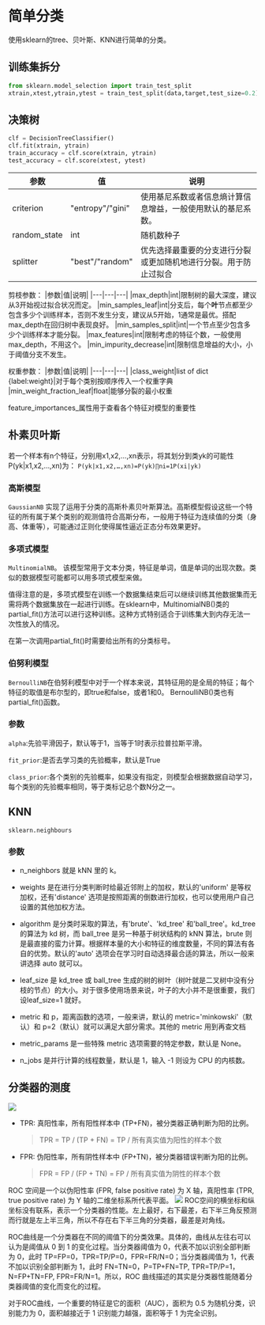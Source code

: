 # 简单分类
使用sklearn的tree、贝叶斯、KNN进行简单的分类。
## 训练集拆分
```python
from sklearn.model_selection import train_test_split
xtrain,xtest,ytrain,ytest = train_test_split(data,target,test_size=0.2)
```
## 决策树
```python
clf = DecisionTreeClassifier()
clf.fit(xtrain, ytrain)
train_accuracy = clf.score(xtrain, ytrain)
test_accuracy = clf.score(xtest, ytest)
```
|参数|值|说明|
|---|---|---|
|criterion|"entropy"/"gini"|使用基尼系数或者信息熵计算信息增益，一般使用默认的基尼系数。
|random_state|int|随机数种子
|splitter|"best"/"random"|优先选择最重要的分支进行分裂或更加随机地进行分裂。用于防止过拟合

剪枝参数：
|参数|值|说明|
|---|---|---|
|max_depth|int|限制树的最大深度，建议从3开始视过拟合状况而定。
|min_samples_leaf|int|分支后，每个**叶**节点都至少包含多少个训练样本，否则不发生分支，建议从5开始，1通常是最优。搭配max_depth在回归树中表现良好。
|min_samples_split|int|一个节点至少包含多少个训练样本才能分裂。
|max_features|int|限制考虑的特征个数，一般使用max_depth，不用这个。
|min_impurity_decrease|int|限制信息增益的大小，小于阈值分支不发生。

权重参数：
|参数|值|说明|
|---|---|---|
|class_weight|list of dict {label:weight}|对于每个类别按顺序传入一个权重字典
|min_weight_fraction_leaf|float|能够分裂的最小权重

feature_importances_属性用于查看各个特征对模型的重要性

## 朴素贝叶斯
若一个样本有n个特征，分别用x1,x2,…,xn表示，将其划分到类yk的可能性P(yk|x1,x2,…,xn)为：
`P(yk|x1,x2,…,xn)=P(yk)∏ni=1P(xi|yk)`
### 高斯模型
`GaussianNB` 实现了运用于分类的高斯朴素贝叶斯算法。高斯模型假设这些一个特征的所有属于某个类别的观测值符合高斯分布，一般用于特征为连续值的分类（身高、体重等），可能通过正则化使得属性逼近正态分布效果更好。
### 多项式模型
`MultinomialNB`。
该模型常用于文本分类，特征是单词，值是单词的出现次数。类似的数据模型可能都可以用多项式模型来做。

值得注意的是，多项式模型在训练一个数据集结束后可以继续训练其他数据集而无需将两个数据集放在一起进行训练。在sklearn中，MultinomialNB()类的partial_fit()方法可以进行这种训练。这种方式特别适合于训练集大到内存无法一次性放入的情况。

在第一次调用partial_fit()时需要给出所有的分类标号。
### 伯努利模型
`BernoulliNB`在伯努利模型中对于一个样本来说，其特征用的是全局的特征；每个特征的取值是布尔型的，即true和false，或者1和0。
BernoulliNB()类也有partial_fit()函数。

### 参数
`alpha`:先验平滑因子，默认等于1，当等于1时表示拉普拉斯平滑。

`fit_prior`:是否去学习类的先验概率，默认是True

`class_prior`:各个类别的先验概率，如果没有指定，则模型会根据数据自动学习， 每个类别的先验概率相同，等于类标记总个数N分之一。

## KNN
`sklearn.neighbours`
### 参数
+ n_neighbors 就是 kNN 里的 k。

+ weights 是在进行分类判断时给最近邻附上的加权，默认的'uniform' 是等权加权，还有'distance' 选项是按照距离的倒数进行加权，也可以使用用户自己设置的其他加权方法。

+ algorithm 是分类时采取的算法，有'brute'、'kd_tree' 和'ball_tree'。kd_tree 的算法为 kd 树，而 ball_tree 是另一种基于树状结构的 kNN 算法，brute 则是最直接的蛮力计算。根据样本量的大小和特征的维度数量，不同的算法有各自的优势。默认的'auto' 选项会在学习时自动选择最合适的算法，所以一般来讲选择 auto 就可以。

+ leaf_size 是 kd_tree 或 ball_tree 生成的树的树叶（树叶就是二叉树中没有分枝的节点）的大小。对于很多使用场景来说，叶子的大小并不是很重要，我们设leaf_size=1 就好。

+ metric 和 p，距离函数的选项，一般来讲，默认的 metric='minkowski'（默认）和 p=2（默认）就可以满足大部分需求。其他的 metric 用到再查文档

+ metric_params 是一些特殊 metric 选项需要的特定参数，默认是 None。

+ n_jobs 是并行计算的线程数量，默认是 1，输入 -1 则设为 CPU 的内核数。

## 分类器的测度
![](https://lh3.googleusercontent.com/-zydpCRsTS74/Uq1AVlpHNRI/AAAAAAAAAYg/ODL2Uf2WUdg/s0/9686a1f19149fe16eb4b6b383904d086.png)
+ TPR: 真阳性率，所有阳性样本中 (TP+FN)，被分类器正确判断为阳的比例。
    >TPR = TP / (TP + FN) = TP / 所有真实值为阳性的样本个数
+ FPR: 伪阳性率，所有阴性样本中 (FP+TN)，被分类器错误判断为阳的比例。
    >FPR = FP / (FP + TN) = FP / 所有真实值为阴性的样本个数

ROC 空间是一个以伪阳性率 (FPR, false positive rate) 为 X 轴，真阳性率 (TPR, true positive rate) 为 Y 轴的二维坐标系所代表平面。
![](https://lh5.googleusercontent.com/-J8CTsDzjWo8/Uq1D_ZbypHI/AAAAAAAAAYs/vghcF3Ehvy4/s0/1a02adedd70816dcd49461354390aaed.png)
ROC空间的横坐标和纵坐标没有联系，表示一个分类器的性能。左上最好，右下最差，右下半三角反预测而行就是左上半三角，所以不存在右下半三角的分类器，最差是对角线。

ROC曲线是一个分类器在不同的阈值下的分类效果。具体的，曲线从左往右可以认为是阈值从 0 到 1 的变化过程。当分类器阈值为 0，代表不加以识别全部判断为 0，此时 TP=FP=0，TPR=TP/P=0，FPR=FR/N=0；当分类器阈值为 1，代表不加以识别全部判断为 1，此时 FN=TN=0，P=TP+FN=TP, TPR=TP/P=1，N=FP+TN=FP, FPR=FR/N=1。所以，ROC 曲线描述的其实是分类器性能随着分类器阈值的变化而变化的过程。

对于ROC曲线，一个重要的特征是它的面积（AUC），面积为 0.5 为随机分类，识别能力为 0，面积越接近于 1 识别能力越强，面积等于 1 为完全识别。